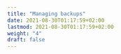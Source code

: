 ```yaml
---
title: "Managing backups"
date: 2021-08-30T01:17:59+02:00
lastmod: 2021-08-30T01:17:59+02:00
weight: "4"
draft: false
---
```


